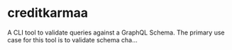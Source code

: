 # creditkarmaa
A CLI tool to validate queries against a GraphQL Schema. The primary use case for this tool is to validate schema cha…
